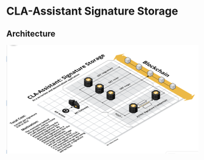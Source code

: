 # CLA-Assistant Signature Storage

## Architecture

![Signature Storage](./docs/architecture.png "Architecture")
